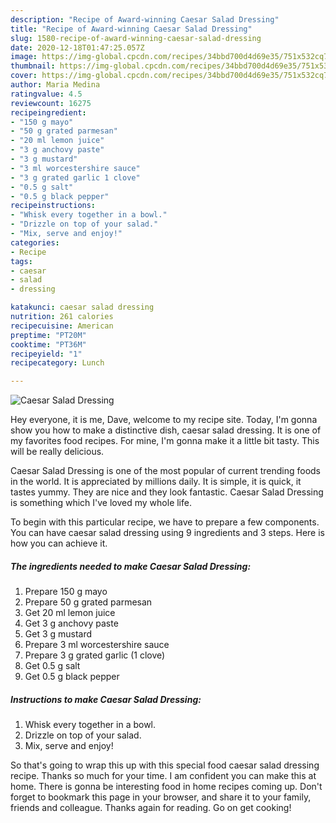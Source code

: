 ```yaml
---
description: "Recipe of Award-winning Caesar Salad Dressing"
title: "Recipe of Award-winning Caesar Salad Dressing"
slug: 1580-recipe-of-award-winning-caesar-salad-dressing
date: 2020-12-18T01:47:25.057Z
image: https://img-global.cpcdn.com/recipes/34bbd700d4d69e35/751x532cq70/caesar-salad-dressing-recipe-main-photo.jpg
thumbnail: https://img-global.cpcdn.com/recipes/34bbd700d4d69e35/751x532cq70/caesar-salad-dressing-recipe-main-photo.jpg
cover: https://img-global.cpcdn.com/recipes/34bbd700d4d69e35/751x532cq70/caesar-salad-dressing-recipe-main-photo.jpg
author: Maria Medina
ratingvalue: 4.5
reviewcount: 16275
recipeingredient:
- "150 g mayo"
- "50 g grated parmesan"
- "20 ml lemon juice"
- "3 g anchovy paste"
- "3 g mustard"
- "3 ml worcestershire sauce"
- "3 g grated garlic 1 clove"
- "0.5 g salt"
- "0.5 g black pepper"
recipeinstructions:
- "Whisk every together in a bowl."
- "Drizzle on top of your salad."
- "Mix, serve and enjoy!"
categories:
- Recipe
tags:
- caesar
- salad
- dressing

katakunci: caesar salad dressing 
nutrition: 261 calories
recipecuisine: American
preptime: "PT20M"
cooktime: "PT36M"
recipeyield: "1"
recipecategory: Lunch

---
```



![Caesar Salad Dressing](https://img-global.cpcdn.com/recipes/34bbd700d4d69e35/751x532cq70/caesar-salad-dressing-recipe-main-photo.jpg)

Hey everyone, it is me, Dave, welcome to my recipe site. Today, I'm gonna show you how to make a distinctive dish, caesar salad dressing. It is one of my favorites food recipes. For mine, I'm gonna make it a little bit tasty. This will be really delicious.



Caesar Salad Dressing is one of the most popular of current trending foods in the world. It is appreciated by millions daily. It is simple, it is quick, it tastes yummy. They are nice and they look fantastic. Caesar Salad Dressing is something which I've loved my whole life.


To begin with this particular recipe, we have to prepare a few components. You can have caesar salad dressing using 9 ingredients and 3 steps. Here is how you can achieve it.

<!--inarticleads1-->

##### The ingredients needed to make Caesar Salad Dressing:

1. Prepare 150 g mayo
1. Prepare 50 g grated parmesan
1. Get 20 ml lemon juice
1. Get 3 g anchovy paste
1. Get 3 g mustard
1. Prepare 3 ml worcestershire sauce
1. Prepare 3 g grated garlic (1 clove)
1. Get 0.5 g salt
1. Get 0.5 g black pepper




<!--inarticleads2-->

##### Instructions to make Caesar Salad Dressing:

1. Whisk every together in a bowl.
1. Drizzle on top of your salad.
1. Mix, serve and enjoy!




So that's going to wrap this up with this special food caesar salad dressing recipe. Thanks so much for your time. I am confident you can make this at home. There is gonna be interesting food in home recipes coming up. Don't forget to bookmark this page in your browser, and share it to your family, friends and colleague. Thanks again for reading. Go on get cooking!
